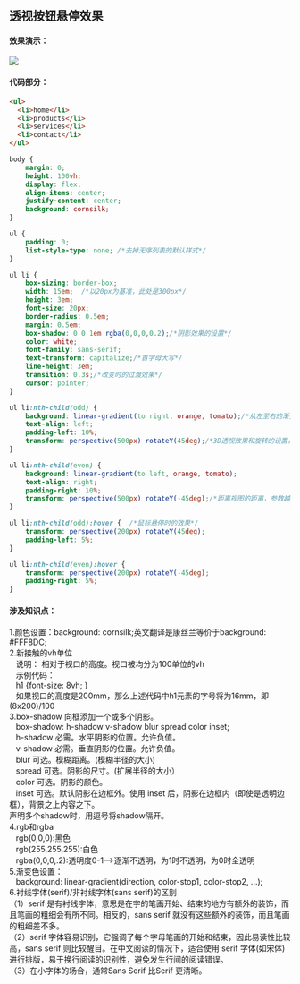 ## 透视按钮悬停效果
#### 效果演示：
![](https://github.com/SUNNERCMS/CSS-CSS3-Animation-effects/blob/master/animation-gif/1.%E9%80%8F%E8%A7%86%E6%8C%89%E9%92%AE%E6%82%AC%E5%81%9C%E6%95%88%E6%9E%9C.gif)  
#### 代码部分：  
```html
<ul>
  <li>home</li>
  <li>products</li>
  <li>services</li>
  <li>contact</li>
</ul>
```
```css
body {
    margin: 0;
    height: 100vh;
    display: flex;
    align-items: center;
    justify-content: center;
    background: cornsilk; 
}

ul {
    padding: 0;
    list-style-type: none; /*去掉无序列表的默认样式*/
}

ul li {
    box-sizing: border-box;
    width: 15em;  /*以20px为基准，此处是300px*/
    height: 3em;  
    font-size: 20px;
    border-radius: 0.5em;
    margin: 0.5em;
    box-shadow: 0 0 1em rgba(0,0,0,0.2);/*阴影效果的设置*/
    color: white;
    font-family: sans-serif;
    text-transform: capitalize;/*首字母大写*/
    line-height: 3em;
    transition: 0.3s;/*改变时的过渡效果*/
    cursor: pointer;
}

ul li:nth-child(odd) {
    background: linear-gradient(to right, orange, tomato);/*从左至右的渐变色效果*/
    text-align: left;
    padding-left: 10%;
    transform: perspective(500px) rotateY(45deg);/*3D透视效果和旋转的设置，图形沿着Y轴逆时针旋转45°*/
}

ul li:nth-child(even) {
    background: linear-gradient(to left, orange, tomato);
    text-align: right;
    padding-right: 10%;
    transform: perspective(500px) rotateY(-45deg);/*距离视图的距离，参数越大说明距离视图越远，看着就越小*/
}

ul li:nth-child(odd):hover {  /*鼠标悬停时的效果*/
    transform: perspective(200px) rotateY(45deg);
    padding-left: 5%;
}

ul li:nth-child(even):hover {
    transform: perspective(200px) rotateY(-45deg);
    padding-right: 5%;
}

```
#### 涉及知识点：  
1.颜色设置：background: cornsilk;英文翻译是康丝兰等价于background: #FFF8DC;  
2.新接触的vh单位  
&nbsp;&nbsp; 说明：  相对于视口的高度。视口被均分为100单位的vh  
&nbsp;&nbsp; 示例代码：  
&nbsp;&nbsp; h1 {font-size: 8vh; }  
&nbsp;&nbsp; 如果视口的高度是200mm，那么上述代码中h1元素的字号将为16mm，即(8x200)/100   
3.box-shadow 向框添加一个或多个阴影。  
&nbsp;&nbsp; box-shadow: h-shadow v-shadow blur spread color inset;   
&nbsp;&nbsp; h-shadow	必需。水平阴影的位置。允许负值。  
&nbsp;&nbsp; v-shadow	必需。垂直阴影的位置。允许负值。  
&nbsp;&nbsp; blur	可选。模糊距离。(模糊半径的大小)   
&nbsp;&nbsp; spread	可选。阴影的尺寸。(扩展半径的大小）  
&nbsp;&nbsp; color	可选。阴影的颜色。  
&nbsp;&nbsp; inset	可选。默认阴影在边框外。使用 inset 后，阴影在边框内（即使是透明边框），背景之上内容之下。  
声明多个shadow时，用逗号将shadow隔开。  
4.rgb和rgba  
&nbsp;&nbsp; rgb(0,0,0):黑色  
&nbsp;&nbsp; rgb(255,255,255):白色  
&nbsp;&nbsp; rgba(0,0,0,.2):透明度0-1-->逐渐不透明，为1时不透明，为0时全透明  
5.渐变色设置：  
&nbsp;&nbsp; background: linear-gradient(direction, color-stop1, color-stop2, ...);   
6.衬线字体(serif)/非衬线字体(sans serif)的区别  
（1）serif 是有衬线字体，意思是在字的笔画开始、结束的地方有额外的装饰，而且笔画的粗细会有所不同。相反的，sans serif 就没有这些额外的装饰，而且笔画的粗细差不多。  
（2）serif 字体容易识别，它强调了每个字母笔画的开始和结束，因此易读性比较高，sans serif 则比较醒目。在中文阅读的情况下，适合使用 serif 字体(如宋体)进行排版，易于换行阅读的识别性，避免发生行间的阅读错误。  
（3）在小字体的场合，通常Sans Serif 比Serif 更清晰。
